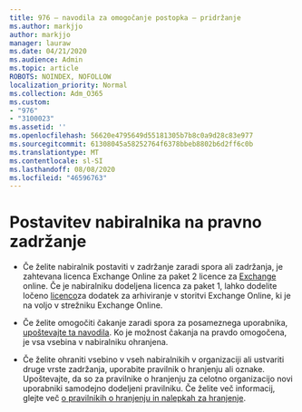 ```yaml
---
title: 976 – navodila za omogočanje postopka – pridržanje
ms.author: markjjo
author: markjjo
manager: lauraw
ms.date: 04/21/2020
ms.audience: Admin
ms.topic: article
ROBOTS: NOINDEX, NOFOLLOW
localization_priority: Normal
ms.collection: Adm_O365
ms.custom:
- "976"
- "3100023"
ms.assetid: ''
ms.openlocfilehash: 56620e4795649d55181305b7b8c0a9d28c83e977
ms.sourcegitcommit: 61308045a58252764f6378bbeb8802b6d2ff6c0b
ms.translationtype: MT
ms.contentlocale: sl-SI
ms.lasthandoff: 08/08/2020
ms.locfileid: "46596763"
---
```

# <a name="place-a-mailbox-on-legal-hold"></a>Postavitev nabiralnika na pravno zadržanje

- Če želite nabiralnik postaviti v zadržanje zaradi spora ali zadržanja, je zahtevana licenca Exchange Online za paket 2 licence za [Exchange](https://docs.microsoft.com/office365/servicedescriptions/office-365-platform-service-description/office-365-plan-options) online. Če je nabiralniku dodeljena licenca za paket 1, lahko dodelite ločeno [licenco](https://docs.microsoft.com/office365/servicedescriptions/exchange-online-archiving-service-description)za dodatek za arhiviranje v storitvi Exchange Online, ki je na voljo v strežniku Exchange Online.

- Če želite omogočiti čakanje zaradi spora za posameznega uporabnika, [upoštevajte ta navodila](https://docs.microsoft.com/microsoft-365/compliance/create-a-litigation-hold). Ko je možnost čakanja na pravdo omogočena, je vsa vsebina v nabiralniku ohranjena.

- Če želite ohraniti vsebino v vseh nabiralnikih v organizaciji ali ustvariti druge vrste zadržanja, uporabite pravilnik o hranjenju ali oznake. Upoštevajte, da so za pravilnike o hranjenju za celotno organizacijo novi uporabniki samodejno dodeljeni pravilniku. Če želite več informacij, glejte več [o pravilnikih o hranjenju in nalepkah za hranjenje](https://docs.microsoft.com/microsoft-365/compliance/retention-policies#applying-a-retention-policy-to-an-entire-organization-or-specific-locations). 
